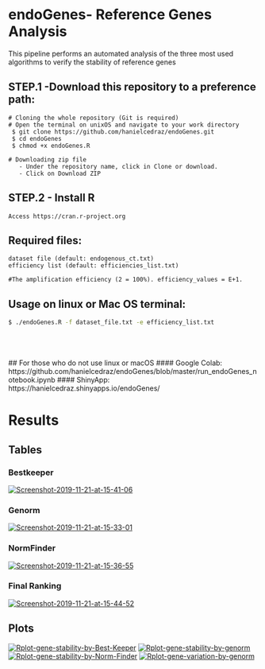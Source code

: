 
 
 # endoGenes- Reference Genes Analysis
   This pipeline performs an automated analysis of the three most used algorithms to verify the stability of reference genes
 
## STEP.1 -Download this repository to a preference path:<br>
	# Cloning the whole repository (Git is required)
	# Open the terminal on unixOS and navigate to your work directory
   	 $ git clone https://github.com/hanielcedraz/endoGenes.git
   	 $ cd endoGenes
	 $ chmod +x endoGenes.R
	
	# Downloading zip file
	   - Under the repository name, click in Clone or download.
	   - Click on Download ZIP
	  
## STEP.2 - Install R<br>
	Access https://cran.r-project.org


  ## Required files:
    dataset file (default: endogenous_ct.txt)
    efficiency list (default: efficiencies_list.txt)

    #The amplification efficiency (2 = 100%). efficiency_values = E+1.
    
## Usage on linux or Mac OS terminal: </br>

```bash
$ ./endoGenes.R -f dataset_file.txt -e efficiency_list.txt
```  

<br>  
<br>  
<br>  
## For those who do not use linux or macOS
#### Google Colab: https://github.com/hanielcedraz/endoGenes/blob/master/run_endoGenes_notebook.ipynb
#### ShinyApp: https://hanielcedraz.shinyapps.io/endoGenes/


# Results
 ## Tables
   ### Bestkeeper
 <a href="https://imgbb.com/"><img src="https://i.ibb.co/SBcygpd/Screenshot-2019-11-21-at-15-41-06.png" alt="Screenshot-2019-11-21-at-15-41-06" border="0"></a>

   ### Genorm
<a href="https://imgbb.com/"><img src="https://i.ibb.co/GFc62DB/Screenshot-2019-11-21-at-15-33-01.png" alt="Screenshot-2019-11-21-at-15-33-01" border="0"></a>
   
   ### NormFinder
<a href="https://imgbb.com/"><img src="https://i.ibb.co/VxD8SJF/Screenshot-2019-11-21-at-15-36-55.png" alt="Screenshot-2019-11-21-at-15-36-55" border="0"></a>

   ### Final Ranking
<a href="https://imgbb.com/"><img src="https://i.ibb.co/W0HQjJy/Screenshot-2019-11-21-at-15-44-52.png" alt="Screenshot-2019-11-21-at-15-44-52" border="0"></a>




## Plots
<a href="https://ibb.co/Fnk2QBB"><img src="https://i.ibb.co/Fnk2QBB/Rplot-gene-stability-by-Best-Keeper.png" alt="Rplot-gene-stability-by-Best-Keeper" border="0"></a> 
<a href="https://ibb.co/J3jxYV0"><img src="https://i.ibb.co/J3jxYV0/Rplot-gene-stability-by-genorm.png" alt="Rplot-gene-stability-by-genorm" border="0"></a> <br>
<a href="https://ibb.co/rtjgk3w"><img src="https://i.ibb.co/rtjgk3w/Rplot-gene-stability-by-Norm-Finder.png" alt="Rplot-gene-stability-by-Norm-Finder" border="0"></a> 
<a href="https://ibb.co/m4PsPjD"><img src="https://i.ibb.co/m4PsPjD/Rplot-gene-variation-by-genorm.png" alt="Rplot-gene-variation-by-genorm" border="0"></a>
